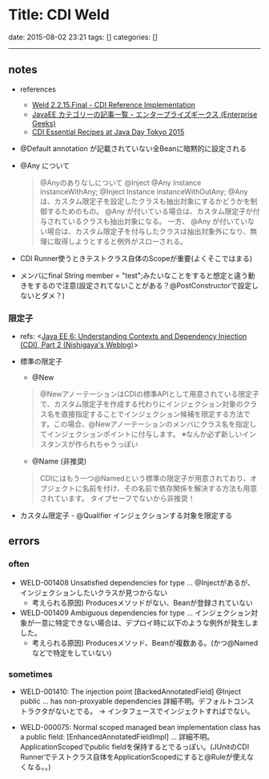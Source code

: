 # Title: CDI Weld

date: 2015-08-02 23:21
tags: []
categories: []

---

## notes

* references
	* [Weld 2.2.15.Final - CDI Reference Implementation](http://docs.jboss.org/weld/reference/latest-2.2/en-US/html/)
	* [JavaEE カテゴリーの記事一覧 - エンタープライズギークス (Enterprise Geeks)](http://enterprisegeeks.hatenablog.com/archive/category/JavaEE)
	* [CDI Essential Recipes at Java Day Tokyo 2015](http://www.slideshare.net/OracleMiddleJP/cdi-essential-receipe-at-java-day-tokyo-2015/82)

* @Default
	annotation が記載されていない全Beanに暗黙的に設定される

* @Any について
	> @Anyのありなしについて
	>     @Inject @Any Instance<MyInterface> instanceWithAny;
	>     @Inject      Instance<MyInterface> instanceWithOutAny;
	> @Any は、カスタム限定子を設定したクラスも抽出対象にするかどうかを制御するためのもの。
	> @Any が付いている場合は、カスタム限定子が付与されているクラスも抽出対象になる。
	> 一方、 @Any が付いていない場合は、カスタム限定子を付与したクラスは抽出対象外になり、無理に取得しようとすると例外がスローされる。
* CDI Runner使うときテストクラス自体のScopeが重要(よくそこではまる)

* メンバにfinal String member = "test";みたいなことをすると想定と違う動きをするので注意(設定されてないことがある？@PostConstructorで設定しないとダメ？)

### 限定子

* refs: <[Java EE 6: Understanding Contexts and Dependency Injection (CDI), Part 2 (Nishigaya's Weblog)](https://blogs.oracle.com/nishigaya/entry/javaee6_understanding_cdi_part_2)>
* 標準の限定子
	* @New
	> @NewアノーテーションはCDIの標準APIとして用意されている限定子で、カスタム限定子を作成する代わりにインジェクション対象のクラス名を直接指定することでインジェクション候補を限定する方法です。この場合、@Newアノーテーションのメンバにクラス名を指定してインジェクションポイントに付与します。
	※なんか必ず新しいインスタンスが作られちゃうっぽい
	* @Name (非推奨)
	> CDIにはもう一つ@Namedという標準の限定子が用意されており、オブジェクトに名前を付け、その名前で依存関係を解決する方法も用意されています。
	タイプセーフでないから非推奨！

* カスタム限定子 - @Qualifier
	インジェクションする対象を限定する

## errors

### often

* WELD-001408 Unsatisfied dependencies for type ...
	@Injectがあるが、インジェクションしたいクラスが見つからない
	* 考えられる原因) Producesメソッドがない、Beanが登録されていない
* WELD-001409 Ambiguous dependencies for type ...
	インジェクション対象が一意に特定できない場合は、デプロイ時に以下のような例外が発生しました。
	* 考えられる原因) Producesメソッド、Beanが複数ある。(かつ@Namedなどで特定をしていない)

### sometimes

* WELD-001410: The injection point [BackedAnnotatedField] @Inject public ... has non-proxyable dependencies
	詳細不明。デフォルトコンストラクタがないとでる。
	-> インタフェースでインジェクトすればでない。

* WELD-000075: Normal scoped managed bean implementation class has a public field:  [EnhancedAnnotatedFieldImpl] ...
	詳細不明。ApplicationScopedでpublic fieldを保持するとでるっぽい。(JUnitのCDI Runnerでテストクラス自体をApplicationScopedにすると@Ruleが使えなくなる。。)

